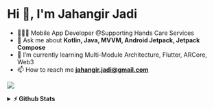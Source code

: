 <h1>Hi 👋, I'm Jahangir Jadi</h1>

- 🧑🏽‍💻 Mobile App Developer @Supporting Hands Care Services
- 💬 Ask me about **Kotlin, Java, MVVM, Android Jetpack, Jetpack Compose**
- 🌱 I’m currently learning Multi-Module Architecture, Flutter, ARCore, Web3
- 📫 How to reach me **jahangir.jadi@gmail.com**

![](https://komarev.com/ghpvc/?username=jahangirjadi&base=100)

<details>	
  <summary><b>⚡ Github Stats</b></summary>
<img height="180em" src="https://github-readme-stats.vercel.app/api?username=jahangirjadi&show_icons=true&locale=en" alt="JahangirJadi" />
<img height="180em" src="https://github-readme-stats.vercel.app/api/top-langs/?username=jahangirjadi&layout=compact"/>
</details>

